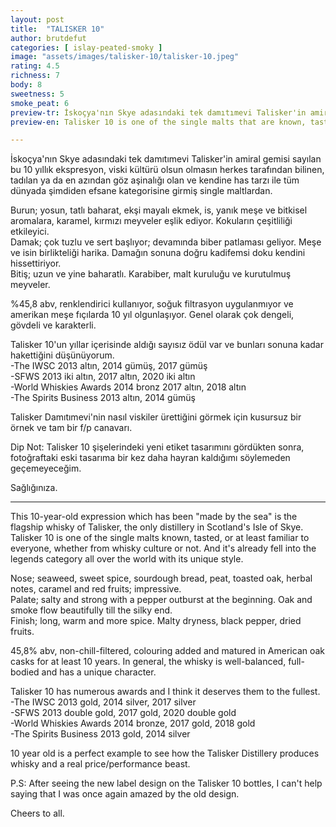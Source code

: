 ```yaml
---
layout: post
title:  "TALISKER 10"
author: brutdefut
categories: [ islay-peated-smoky ]
image: "assets/images/talisker-10/talisker-10.jpeg"
rating: 4.5
richness: 7
body: 8
sweetness: 5
smoke_peat: 6
preview-tr: İskoçya'nın Skye adasındaki tek damıtımevi Talisker'in amiral gemisi ve tüm dünyada şimdiden efsane kategorisine girmiş single maltlardan.    
preview-en: Talisker 10 is one of the single malts that are known, tasted, or at least familiar to everyone, whether from whisky culture or not.  

---
```


İskoçya'nın Skye adasındaki tek damıtımevi Talisker'in amiral gemisi sayılan bu 10 yıllık ekspresyon, viski kültürü olsun olmasın herkes tarafından bilinen, tadılan ya da en azından göz aşinalığı olan ve kendine has tarzı ile tüm dünyada şimdiden efsane kategorisine girmiş single maltlardan.  

Burun; yosun, tatlı baharat, ekşi mayalı ekmek, is, yanık meşe ve bitkisel aromalara, karamel, kırmızı meyveler eşlik ediyor. Kokuların çeşitliliği etkileyici.  
Damak; çok tuzlu ve sert başlıyor; devamında biber patlaması geliyor. Meşe ve isin birlikteliği harika. Damağın sonuna doğru kadifemsi doku kendini hissettiriyor.  
Bitiş; uzun ve yine baharatlı. Karabiber, malt kuruluğu ve kurutulmuş meyveler.  

%45,8 abv, renklendirici kullanıyor, soğuk filtrasyon uygulanmıyor ve amerikan meşe fıçılarda 10 yıl olgunlaşıyor. Genel olarak çok dengeli, gövdeli ve karakterli.  

Talisker 10'un yıllar içerisinde aldığı sayısız ödül var ve bunları sonuna kadar hakettiğini düşünüyorum.  
-The IWSC 2013 altın, 2014 gümüş, 2017 gümüş  
-SFWS 2013 iki altın, 2017 altın, 2020 iki altın  
-World Whiskies Awards 2014 bronz 2017 altın, 2018 altın  
-The Spirits Business 2013 altın, 2014 gümüş  

Talisker Damıtımevi'nin nasıl viskiler ürettiğini görmek için kusursuz bir örnek ve tam bir f/p canavarı.  

Dip Not: Talisker 10 şişelerindeki yeni etiket tasarımını gördükten sonra, fotoğraftaki eski tasarıma bir kez daha hayran kaldığımı söylemeden geçemeyeceğim. 

Sağlığınıza.
 
-----------------------------------------------

<p id="english"></p>

This 10-year-old expression which has been "made by the sea" is the flagship whisky of Talisker, the only distillery in Scotland's Isle of Skye. Talisker 10 is one of the single malts known, tasted, or at least familiar to everyone, whether from whisky culture or not. And it's already fell into the legends category all over the world with its unique style.  

Nose; seaweed, sweet spice, sourdough bread, peat, toasted oak, herbal notes, caramel and red fruits; impressive.  
Palate; salty and strong with a pepper outburst at the beginning. Oak and smoke flow beautifully till the silky end.  
Finish; long, warm and more spice. Malty dryness, black pepper, dried fruits.  

45,8% abv, non-chill-filtered, colouring added and matured in American oak casks for at least 10 years. In general, the whisky is well-balanced, full-bodied and has a unique character.  

Talisker 10 has numerous awards and I think it deserves them to the fullest.  
-The IWSC 2013 gold, 2014 silver, 2017 silver   
-SFWS 2013 double gold, 2017 gold, 2020 double gold  
-World Whiskies Awards 2014 bronze, 2017 gold, 2018 gold  
-The Spirits Business 2013 gold, 2014 silver  

10 year old is a perfect example to see how the Talisker Distillery produces whisky and a real price/performance beast. 

P.S: After seeing the new label design on the Talisker 10 bottles, I can't help saying that I was once again amazed by the old design.  

Cheers to all.     
  
